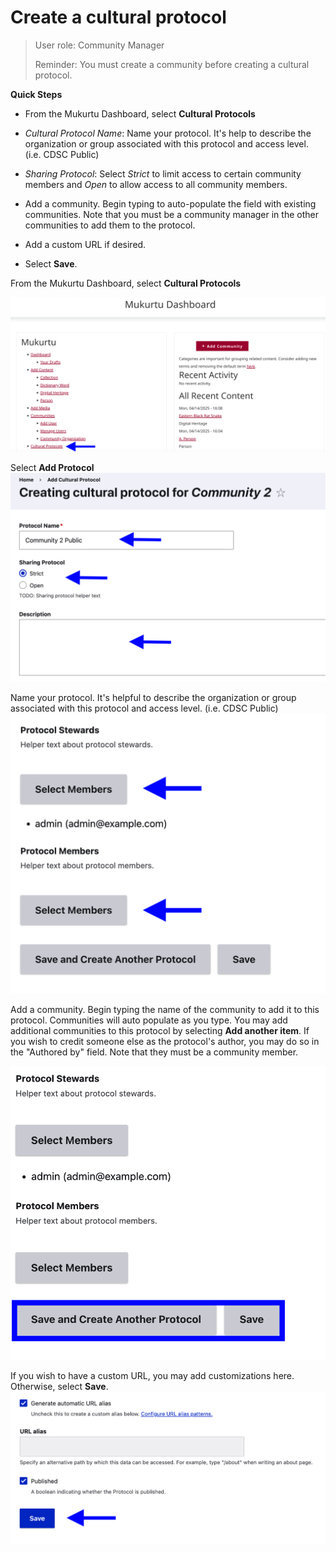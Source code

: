 # Create a cultural protocol

>User role: Community Manager 
><p>Reminder: You must create a community before creating a cultural protocol.</p>

**Quick Steps** <br>

- From the Mukurtu Dashboard, select **Cultural Protocols**

- *Cultural Protocol Name*: Name your protocol. It's help to describe the organization or group associated with this protocol and access level. (i.e. CDSC Public)

- *Sharing Protocol*: Select *Strict* to limit access to certain community members and *Open* to allow access to all community members.

- Add a community. Begin typing to auto-populate the field with existing communities. Note that you must be a community manager in the other communities to add them to the protocol.

- Add a custom URL if desired.

- Select **Save**. 

From the Mukurtu Dashboard, select **Cultural Protocols**


![Select Cultural Protocols](../_embeds/Createprotocol6.png)

Select **Add Protocol**
![Select Add Protocol](../_embeds/createprotocol1.png)


Name your protocol. It's helpful to describe the organization or group associated with this protocol and access level. (i.e. CDSC Public)
![Name your protocol](../_embeds/createprotocol2.png)

Add a community. Begin typing the name of the community to add it to this protocol. Communities will auto populate as you type. You may add additional communities to this protocol by selecting **Add another item**. If you wish to credit someone else as the protocol's author, you may do so in the "Authored by" field. Note that they must be a community member.

![Add a community](../_embeds/createprotocol4.png)

If you wish to have a custom URL, you may add customizations here. Otherwise, select **Save**. 
![Save](../_embeds/CreateProtocol5.png)